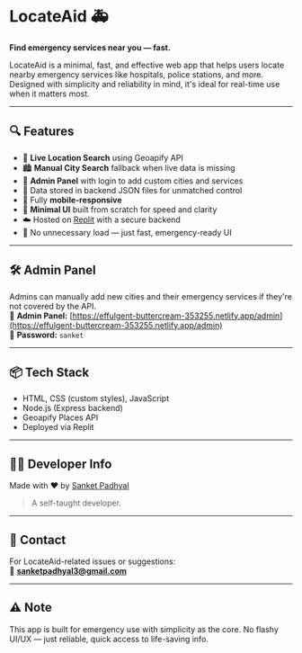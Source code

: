 # LocateAid 🚑

**Find emergency services near you — fast.**

LocateAid is a minimal, fast, and effective web app that helps users locate nearby emergency services like hospitals, police stations, and more. Designed with simplicity and reliability in mind, it's ideal for real-time use when it matters most.

---

## 🔍 Features

- 📍 **Live Location Search** using Geoapify API  
- 🏙️ **Manual City Search** fallback when live data is missing  
- 🧩 **Admin Panel** with login to add custom cities and services  
- 📁 Data stored in backend JSON files for unmatched control  
- 📱 Fully **mobile-responsive**  
- 🎯 **Minimal UI** built from scratch for speed and clarity  
- ☁️ Hosted on [Replit](https://effulgent-buttercream-353255.netlify.app/) with a secure backend  
- 🚀 No unnecessary load — just fast, emergency-ready UI  

---

## 🛠️ Admin Panel

Admins can manually add new cities and their emergency services if they're not covered by the API.  
🔗 **Admin Panel:** [https://effulgent-buttercream-353255.netlify.app/admin](https://effulgent-buttercream-353255.netlify.app/admin)  
🔑 **Password:** `sanket`

---

## 📦 Tech Stack

- HTML, CSS (custom styles), JavaScript  
- Node.js (Express backend)  
- Geoapify Places API  
- Deployed via Replit

---

## 👨‍💻 Developer Info

Made with ❤️ by [Sanket Padhyal](https://github.com/sanketpadhyal)  
> A self-taught developer.

---

## 📩 Contact

For LocateAid-related issues or suggestions:  
📧 **sanketpadhyal3@gmail.com**

---


## ⚠️ Note

This app is built for emergency use with simplicity as the core. No flashy UI/UX — just reliable, quick access to life-saving info.
